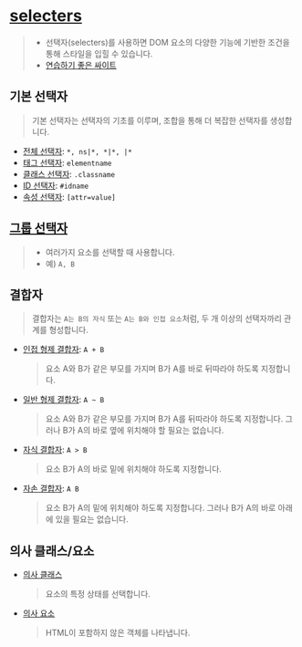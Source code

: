 # [selecters](https://developer.mozilla.org/ko/docs/Web/CSS/Reference#%EC%84%A0%ED%83%9D%EC%9E%90)

> - 선택자(selecters)를 사용하면 DOM 요소의 다양한 기능에 기반한 조건을 통해 스타일을 입힐 수 있습니다.
> - [연습하기 좋은 싸이트](https://flukeout.github.io/)

## 기본 선택자

> 기본 선택자는 선택자의 기초를 이루며, 조합을 통해 더 복잡한 선택자를 생성합니다.

- [전체 선택자](https://developer.mozilla.org/ko/docs/Web/CSS/Universal_selectors): `*, ns|*, *|*, |*`
- [태그 선택자](https://developer.mozilla.org/ko/docs/Web/CSS/Type_selectors): `elementname`
- [클래스 선택자](https://developer.mozilla.org/ko/docs/Web/CSS/Class_selectors): `.classname`
- [ID 선택자](https://developer.mozilla.org/ko/docs/Web/CSS/ID_selectors): `#idname`
- [속성 선택자](https://developer.mozilla.org/ko/docs/Web/CSS/Attribute_selectors): `[attr=value]`

## [그룹 선택자](https://developer.mozilla.org/ko/docs/Web/CSS/Selector_list)

> - 여러가지 요소를 선택할 때 사용합니다.
> - 예) `A, B`

## 결합자

> 결합자는 `A는 B의 자식` 또는 `A는 B와 인접 요소`처럼, 두 개 이상의 선택자까리 관계를 형성합니다.

- [인접 형제 결합자](https://developer.mozilla.org/ko/docs/Web/CSS/Adjacent_sibling_combinator): `A + B`
  > 요소 A와 B가 같은 부모를 가지며 B가 A를 바로 뒤따라야 하도록 지정합니다.
- [일반 형제 결합자](https://developer.mozilla.org/ko/docs/Web/CSS/General_sibling_combinator): `A ~ B`
  > 요소 A와 B가 같은 부모를 가지며 B가 A를 뒤따라야 하도록 지정합니다. 그러나 B가 A의 바로 옆에 위치해야 할 필요는 없습니다.
- [자식 결합자](https://developer.mozilla.org/ko/docs/Web/CSS/Child_combinator): `A > B`
  > 요소 B가 A의 바로 밑에 위치해야 하도록 지정합니다.
- [자손 결합자](https://developer.mozilla.org/ko/docs/Web/CSS/Descendant_combinator): `A B`
  > 요소 B가 A의 밑에 위치해야 하도록 지정합니다. 그러나 B가 A의 바로 아래에 있을 필요는 없습니다.

## 의사 클래스/요소

- [의사 클래스](https://developer.mozilla.org/ko/docs/Web/CSS/Pseudo-classes)
  > 요소의 특정 상태를 선택합니다.
- [의사 요소](https://developer.mozilla.org/ko/docs/Web/CSS/Pseudo-elements)
  > HTML이 포함하지 않은 객체를 나타냅니다.
